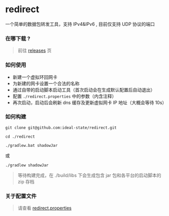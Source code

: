 # redirect

一个简单的数据包转发工具，支持 IPv4&amp;IPv6 , 目前仅支持 UDP 协议的端口


### 在哪下载 ?

> 前往 [releases](https://github.com/ideal-state/redirect/releases) 页


### 如何使用

* 新建一个虚拟环回网卡
* 为新建的网卡设置一个合法的名称
* 通过自带的启动脚本启动工具（首次启动会在生成默认配置后自动退出）
* 配置 `./redirect.properties` 中的参数（内含注释）
* 再次启动，启动后会刷新 dns 缓存及更新虚拟网卡 IP 地址（大概会等待 10s）


### 如何构建

```shell
git clone git@github.com:ideal-state/redirect.git
```
```shell
cd ./redirect
```

```shell
./gradlew.bat shadowJar
```

或

```shell
./gradlew shadowJar
```

> 等待构建完成，在 ./build/libs 下会生成包含 jar 包和各平台的启动脚本的 zip 存档

### 关于配置文件

> 请查看 [redirect.properties](./src/main/resources/redirect.properties)
